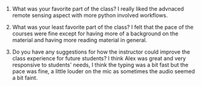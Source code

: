 1. What was your favorite part of the class? I really liked the advnaced remote sensing aspect with more python involved workflows.

2. What was your least favorite part of the class?
   I felt that the pace of the courses were fine except for having more of a background on the material and having more reading material in general.

4. Do you have any suggestions for how the instructor could improve the class experience for future students?
   I think Alex was great and very responsive to students' needs, I think the typing was a bit fast but the pace was fine,
   a little louder on the mic as sometimes the audio seemed a bit faint. 
